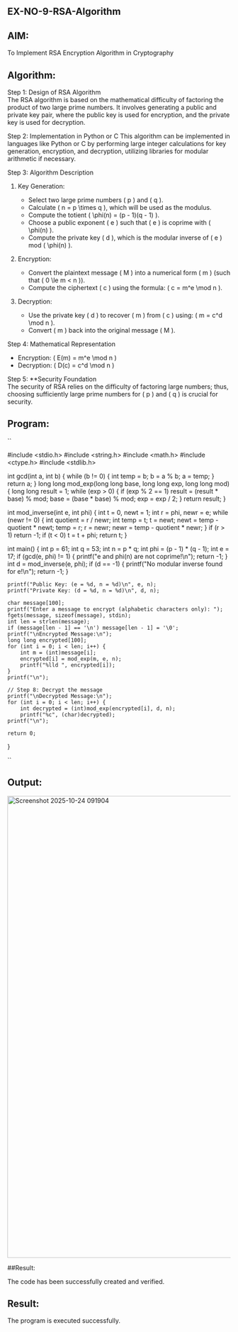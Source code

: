 ## EX-NO-9-RSA-Algorithm

## AIM:
To Implement RSA Encryption Algorithm in Cryptography

## Algorithm:


Step 1: Design of RSA Algorithm  
The RSA algorithm is based on the mathematical difficulty of factoring the product of two large prime numbers. It involves generating a public and private key pair, where the public key is used for encryption, and the private key is used for decryption.

Step 2: Implementation in Python or C 
This algorithm can be implemented in languages like Python or C by performing large integer calculations for key generation, encryption, and decryption, utilizing libraries for modular arithmetic if necessary.

Step 3: Algorithm Description  
1. Key Generation:
   - Select two large prime numbers \( p \) and \( q \).
   - Calculate \( n = p \times q \), which will be used as the modulus.
   - Compute the totient \( \phi(n) = (p - 1)(q - 1) \).
   - Choose a public exponent \( e \) such that \( e \) is coprime with \( \phi(n) \).
   - Compute the private key \( d \), which is the modular inverse of \( e \) mod \( \phi(n) \).

2. Encryption:
   - Convert the plaintext message \( M \) into a numerical form \( m \) (such that \( 0 \le m < n \)).
   - Compute the ciphertext \( c \) using the formula: \( c = m^e \mod n \).

3. Decryption:
   - Use the private key \( d \) to recover \( m \) from \( c \) using: \( m = c^d \mod n \).
   - Convert \( m \) back into the original message \( M \).

Step 4: Mathematical Representation  
- Encryption: \( E(m) = m^e \mod n \)
- Decryption: \( D(c) = c^d \mod n \)

Step 5: **Security Foundation  
The security of RSA relies on the difficulty of factoring large numbers; thus, choosing sufficiently large prime numbers for \( p \) and \( q \) is crucial for security.

## Program:
``


#include <stdio.h>
#include <string.h>
#include <math.h>
#include <ctype.h>
#include <stdlib.h>

int gcd(int a, int b) {
    while (b != 0) {
        int temp = b;
        b = a % b;
        a = temp;
    }
    return a;
}
long long mod_exp(long long base, long long exp, long long mod) {
    long long result = 1;
    while (exp > 0) {
        if (exp % 2 == 1)
            result = (result * base) % mod;
        base = (base * base) % mod;
        exp = exp / 2;
    }
    return result;
}

int mod_inverse(int e, int phi) {
    int t = 0, newt = 1;
    int r = phi, newr = e;
    while (newr != 0) {
        int quotient = r / newr;
        int temp = t;
        t = newt;
        newt = temp - quotient * newt;
        temp = r;
        r = newr;
        newr = temp - quotient * newr;
    }
    if (r > 1) return -1;
    if (t < 0) t = t + phi;
    return t;
}

int main() {
    int p = 61;
    int q = 53;
    int n = p * q;
    int phi = (p - 1) * (q - 1);
    int e = 17;
    if (gcd(e, phi) != 1) {
        printf("e and phi(n) are not coprime!\n");
        return -1;
    }
    int d = mod_inverse(e, phi);
    if (d == -1) {
        printf("No modular inverse found for e!\n");
        return -1;
    }

    printf("Public Key: (e = %d, n = %d)\n", e, n);
    printf("Private Key: (d = %d, n = %d)\n", d, n);

    char message[100];
    printf("Enter a message to encrypt (alphabetic characters only): ");
    fgets(message, sizeof(message), stdin);
    int len = strlen(message);
    if (message[len - 1] == '\n') message[len - 1] = '\0'; 
    printf("\nEncrypted Message:\n");
    long long encrypted[100];
    for (int i = 0; i < len; i++) {
        int m = (int)message[i];  
        encrypted[i] = mod_exp(m, e, n);  
        printf("%lld ", encrypted[i]);  
    }
    printf("\n");

    // Step 8: Decrypt the message
    printf("\nDecrypted Message:\n");
    for (int i = 0; i < len; i++) {
        int decrypted = (int)mod_exp(encrypted[i], d, n);  
        printf("%c", (char)decrypted); 
    printf("\n");

    return 0;
}

``
## Output:

<img width="1917" height="1042" alt="Screenshot 2025-10-24 091904" src="https://github.com/user-attachments/assets/f89e9ff1-30e7-4f0d-8821-fb6dc4cf4fab" />

##Result:

The code has been successfully created and verified.




## Result:
 The program is executed successfully.
